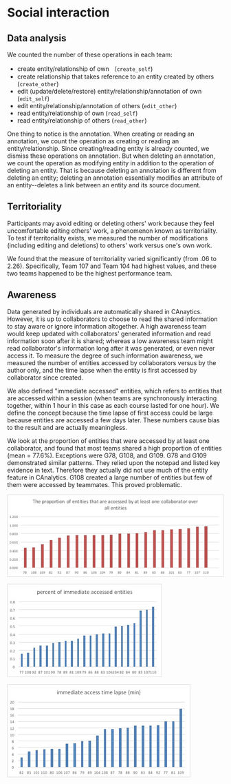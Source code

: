 # Social interaction

## Data analysis

We counted the number of these operations in each team:

- create entity/relationship of own （`create_self`)
- create relationship that takes reference to an entity created by others (`create_other`)
- edit (update/delete/restore) entity/relationship/annotation of own (`edit_self`)
- edit entity/relationship/annotation of others (`edit_other`)
- read entity/relationship of own (`read_self`)
- read entity/relationship of others (`read_other`)

One thing to notice is the annotation. When creating or reading an annotation, we count the operation as creating or reading an entity/relationship. Since creating/reading entity is already counted, we dismiss these operations on annotation. But when deleting an annotation, we count the operation as modifying entity in addition to the operation of deleting an entity. That is because deleting an annotation is different from deleting an entity; deleting an annotation essentially modifies an attribute of an entity--deletes a link between an entity and its source document.

## Territoriality


Participants may avoid editing or deleting others' work because they feel uncomfortable editing others' work, a phenomenon known as territoriality. To test if territoriality exists, we measured the number of modifications (including editing and deletions) to others' work versus one's own work.

<!-- data: ./territoriality.xlsx -->

We found that the measure of territoriality varied significantly (from .06 to 2.26). Specifically, Team 107 and Team 104 had highest values, and these two teams happened to be the highest performance team.




## Awareness

Data generated by individuals are automatically shared in CAnaytics. However, it is up to collaborators to choose to read the shared information to stay aware or ignore information altogether. A high awareness team would keep updated with collaborators' generated information and read information soon after it is shared; whereas a low awareness team might read collaborator's information long after it was generated, or even never access it. To measure the degree of such information awareness, we measured the number of entities accessed by collaborators versus by the author only, and the time lapse when the entity is first accessed by collaborator since created.


We also defined "immediate accessed" entities, which refers to entities that are accessed within a session (when teams are synchronously interacting together, within 1 hour in this case as each course lasted for one hour). We define the concept because the time lapse of first access could be large because entities are accessed a few days later. These numbers cause bias to the result and are actually meaningless.

<!-- data: ./entity_access_state.xlsx -->
<!-- the formula to calculate immediate access time lapse is -->
<!-- =IF(OR(G2>3600, ISBLANK(G2)), "", G2/60) -->
<!-- where G2 is the general access time -->

We look at the proportion of entities that were accessed by at least one collaborator, and found that most teams shared a high proportion of entities (mean = 77.6%). Exceptions were G78, G108, and G109. G78 and G109 demonstrated similar patterns. They relied upon the notepad and listed key evidence in text. Therefore they actually did not use much of the entity feature in CAnalytics. G108 created a large number of entities but few of them were accessed by teammates. This proved problematic.

![Entities accessed by at least one collaborator](./entities_accessed_by_2.jpg)

![Entities immediately accessed by at least one collaborator](./entities_immediately_accessed_by_2.jpg)

![Immediate access time lapse](./immediate_access_time_lapse.jpg)
